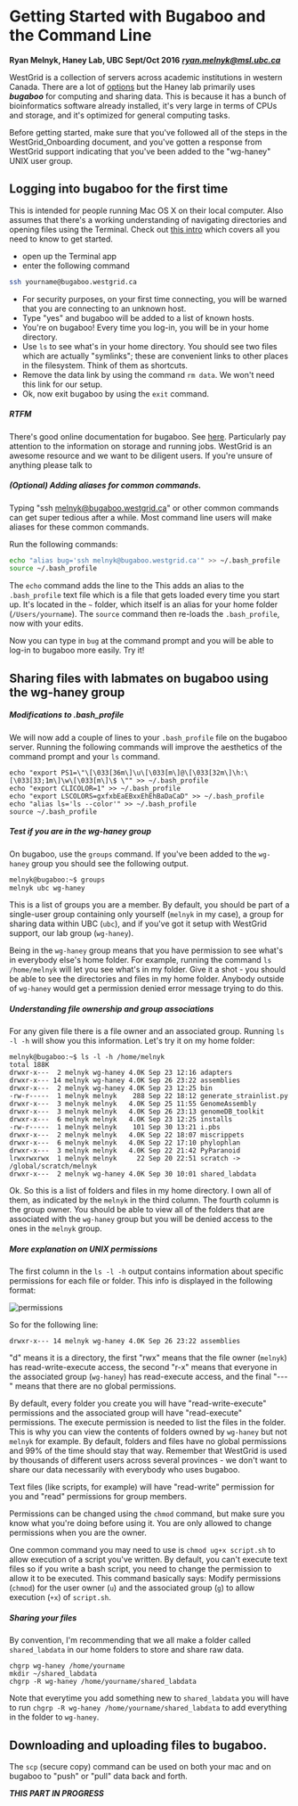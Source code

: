 # Getting Started with Bugaboo and the Command Line

**Ryan Melnyk, Haney Lab, UBC**
**Sept/Oct 2016**
***ryan.melnyk@msl.ubc.ca***

WestGrid is a collection of servers across academic institutions in western Canada.
There are a lot of [options](https://www.westgrid.ca/support/systems) but the Haney
lab primarily uses ***bugaboo*** for computing and sharing data. This is because it has a bunch of bioinformatics
software already installed, it's very large in terms of CPUs and storage, and it's optimized for general computing tasks.

Before getting started, make sure that you've followed all of the steps in the
WestGrid_Onboarding document, and you've gotten a response from WestGrid support
indicating that you've been added to the "wg-haney" UNIX user group.

## Logging into bugaboo for the first time

This is intended for people running Mac OS X on their local computer. Also assumes that there's a working understanding
of navigating directories and opening files using the Terminal. Check out
[this intro](https://computers.tutsplus.com/tutorials/navigating-the-terminal-a-gentle-introduction--mac-3855) which covers all you need to know to get started.

+ open up the Terminal app
+ enter the following command

```bash
ssh yourname@bugaboo.westgrid.ca
```
+ For security purposes, on your first time connecting, you will be warned that you are connecting to an unknown host.
+ Type "yes" and bugaboo will be added to a list of known hosts.
+ You're on bugaboo! Every time you log-in, you will be in your home directory.
+ Use ``ls`` to see what's in your home directory. You should see two files which are actually "symlinks";
these are convenient links to other places in the filesystem. Think of them as shortcuts.
+ Remove the data link by using the command ``rm data``.  We won't need this link for our setup.
+ Ok, now exit bugaboo by using the ``exit`` command.

##### RTFM

There's good online documentation for bugaboo. See [here](https://www.westgrid.ca/support/quickstart/bugaboo). Particularly pay attention to
the information on storage and running jobs. WestGrid is an awesome resource and we want to be diligent users. If you're unsure of anything
please talk to

##### (Optional) Adding aliases for common commands.

Typing "ssh melnyk@bugaboo.westgrid.ca" or other common commands can get super tedious after a while. Most command line users
will make aliases for these common commands.

Run the following commands:

```bash
echo "alias bug='ssh melnyk@bugaboo.westgrid.ca'" >> ~/.bash_profile
source ~/.bash_profile
```

The ``echo`` command adds the line to the This adds an alias to the ``.bash_profile`` text file which is a file that gets loaded every time you start up. It's located in the ``~``
folder, which itself is an alias for your home folder (``/Users/yourname``). The ``source`` command then re-loads the
``.bash_profile``, now with your edits.

Now you can type in ``bug`` at the command prompt and you will be able to log-in to bugaboo more easily. Try it!


## Sharing files with labmates on bugaboo using the wg-haney group

##### Modifications to .bash_profile

We will now add a couple of lines to your ``.bash_profile`` file on the bugaboo server. Running the following commands will improve the aesthetics of the command prompt and your ``ls`` command.

```
echo "export PS1=\"\[\033[36m\]\u\[\033[m\]@\[\033[32m\]\h:\[\033[33;1m\]\w\[\033[m\]\$ \"" >> ~/.bash_profile
echo "export CLICOLOR=1" >> ~/.bash_profile
echo "export LSCOLORS=gxfxbEaEBxxEhEhBaDaCaD" >> ~/.bash_profile
echo "alias ls='ls --color'" >> ~/.bash_profile
source ~/.bash_profile
```

##### Test if you are in the wg-haney group

On bugaboo, use the ``groups`` command. If you've been added to the ``wg-haney`` group you should see the following output.

```bash
melnyk@bugaboo:~$ groups
melnyk ubc wg-haney
```

This is a list of groups you are a member. By default, you should be part of a single-user group containing only yourself (``melnyk`` in my case),
a group for sharing data within UBC (``ubc``), and if you've got it setup with WestGrid support, our lab group (``wg-haney``).

Being in the ``wg-haney`` group means that you have permission to see what's in everybody else's home folder. For example, running the command
``ls /home/melnyk`` will let you see what's in my folder. Give it a shot - you should be able to see the directories and files in my home folder. Anybody outside of ``wg-haney`` would get a permission denied error message trying to do this.


##### Understanding file ownership and group associations

For any given file there is a file owner and an associated group. Running ``ls -l -h`` will show you this information. Let's try it on my home folder:

```
melnyk@bugaboo:~$ ls -l -h /home/melnyk
total 188K
drwxr-x---  2 melnyk wg-haney 4.0K Sep 23 12:16 adapters
drwxr-x--- 14 melnyk wg-haney 4.0K Sep 26 23:22 assemblies
drwxr-x---  2 melnyk wg-haney 4.0K Sep 23 12:25 bin
-rw-r-----  1 melnyk melnyk    288 Sep 22 18:12 generate_strainlist.py
drwxr-x---  3 melnyk melnyk   4.0K Sep 25 11:55 GenomeAssembly
drwxr-x---  3 melnyk melnyk   4.0K Sep 26 23:13 genomeDB_toolkit
drwxr-x---  6 melnyk melnyk   4.0K Sep 23 12:25 installs
-rw-r-----  1 melnyk melnyk    101 Sep 30 13:21 i.pbs
drwxr-x---  2 melnyk melnyk   4.0K Sep 22 18:07 miscrippets
drwxr-x---  6 melnyk melnyk   4.0K Sep 22 17:10 phylophlan
drwxr-x---  3 melnyk melnyk   4.0K Sep 22 21:42 PyParanoid
lrwxrwxrwx  1 melnyk melnyk     22 Sep 20 22:51 scratch -> /global/scratch/melnyk
drwxr-x---  2 melnyk wg-haney 4.0K Sep 30 10:01 shared_labdata
```

Ok. So this is a list of folders and files in my home directory. I own all of them, as indicated by the ``melnyk`` in the third column.
The fourth column is the group owner. You should be able to view all of the folders that are associated with the ``wg-haney`` group but
you will be denied access to the ones in the ``melnyk`` group.

##### More explanation on UNIX permissions

The first column in the ``ls -l -h`` output contains information about specific permissions for each file or folder. This info is displayed in the following format:

![permissions](http://i.stack.imgur.com/I0ei5.jpg)

So for the following line:

```
drwxr-x--- 14 melnyk wg-haney 4.0K Sep 26 23:22 assemblies
```

"d" means it is a directory, the first "rwx" means that the file owner (``melnyk``) has read-write-execute access, the second "r-x" means that
everyone in the associated group (``wg-haney``) has read-execute access, and the final "---" means that there are no global permissions.

By default, every folder you create you will have "read-write-execute" permissions and the associated group will have "read-execute" permissions. The execute permission
is needed to list the files in the folder. This is why you can view the contents of folders owned by ``wg-haney`` but not ``melnyk`` for example. By default, folders and files
have no global permissions and 99% of the time should stay that way.  Remember that WestGrid is used by thousands of different users across several provinces - we don't want to
share our data necessarily with everybody who uses bugaboo.

Text files (like scripts, for example) will have "read-write" permission for you and "read" permissions for group members.

Permissions can be changed using the ``chmod`` command, but make sure you know what you're doing before using it. You are only allowed to change permissions when you are the owner.

One common command you may need to use is ``chmod ug+x script.sh`` to allow execution of a script you've written. By default, you can't
execute text files so if you write a bash script, you need to change the permission to allow it to be executed. This command basically
says: Modify permissions (``chmod``) for the user owner (``u``) and the associated group (``g``) to allow execution (``+x``) of ``script.sh``.

##### Sharing your files

By convention, I'm recommending that we all make a folder called ``shared_labdata`` in our home folders to store and share raw data.

```
chgrp wg-haney /home/yourname
mkdir ~/shared_labdata
chgrp -R wg-haney /home/yourname/shared_labdata
```

Note that everytime you add something new to ``shared_labdata`` you will have to run ``chgrp -R wg-haney /home/yourname/shared_labdata`` to add
everything in the folder to ``wg-haney``.

## Downloading and uploading files to bugaboo.

The ``scp`` (secure copy) command can be used on both your mac and on bugaboo to "push" or "pull" data back and forth.

***THIS PART IN PROGRESS***
